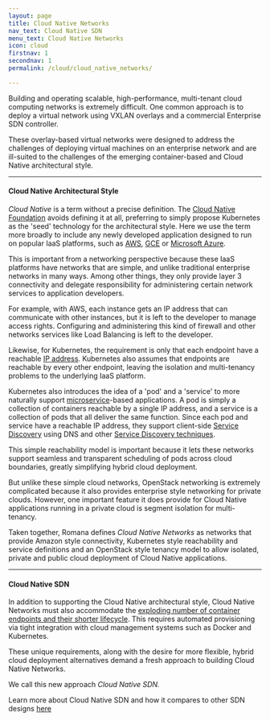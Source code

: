 ```yaml
---
layout: page
title: Cloud Native Networks
nav_text: Cloud Native SDN
menu_text: Cloud Native Networks
icon: cloud
firstnav: 1
secondnav: 1
permalink: /cloud/cloud_native_networks/

---
```


Building and operating scalable, high-performance, multi-tenant cloud computing networks is extremely difficult.  One common approach is to deploy a virtual network using VXLAN overlays and a commercial Enterprise SDN controller.

These overlay-based virtual networks were designed to address the challenges of deploying virtual machines on an enterprise network and are ill-suited to the challenges of the emerging container-based and Cloud Native architectural style. 

---

#### Cloud Native Architectural Style

*Cloud Native* is a term without a precise definition. The [Cloud Native Foundation](https://cncf.io/) avoids defining it at all, preferring to simply propose Kubernetes as the 'seed' technology for the architectural style. Here we use the term more broadly to include any newly developed application designed to run on popular IaaS platforms, such as [AWS]( http://aws.amazon.com/), [GCE]( https://cloud.google.com/compute/) or [Microsoft Azure](https://azure.microsoft.com/en-us/).

This is important from a networking perspective because these IaaS platforms have networks that are simple, and unlike traditional enterprise networks in many ways. Among other things, they only provide layer 3 connectivity and delegate responsibility for administering certain network services to application developers.  

For example, with AWS, each instance gets an IP address that can communicate with other instances, but it is left to the developer to manage access rights. Configuring and administering this kind of firewall and other networks services like Load Balancing is left to the developer.

Likewise, for Kubernetes, the requirement is only that each endpoint have a reachable [IP address](http://kubernetes.io/v1.0/docs/admin/networking.html#kubernetes-model). Kubernetes also assumes that endpoints are reachable by every other endpoint, leaving the isolation and multi-tenancy problems to the underlying IaaS platform.

Kubernetes also introduces the idea of a 'pod' and a 'service' to more naturally support [microservice](http://martinfowler.com/articles/microservices.html)-based applications. A pod is simply a collection of containers reachable by a single IP address, and a service is a collection of pods that all deliver the same function. Since each pod and service have a reachable IP address, they support client-side [Service Discovery]( http://microservices.io/patterns/client-side-discovery.html) using DNS and other [Service Discovery techniques]( https://dzone.com/articles/service-discovery-in-a-microservices-architecture).

This simple reachability model is important because it lets these networks support seamless and transparent scheduling of pods across cloud boundaries, greatly simplifying hybrid cloud deployment.

But unlike these simple cloud networks, OpenStack networking is extremely complicated because it also provides enterprise style networking for private clouds. However, one important feature it does provide for Cloud Native applications running in a private cloud is segment isolation for multi-tenancy.

Taken together, Romana defines *Cloud Native Networks* as networks that provide Amazon style connectivity, Kubernetes style reachability and service definitions and an OpenStack style tenancy model to allow isolated, private and public cloud deployment of Cloud Native applications.

---

#### Cloud Native SDN

In addition to supporting the Cloud Native architectural style, Cloud Native Networks must also accommodate the [exploding number of container endpoints and their shorter lifecycle]( http://events.linuxfoundation.org/sites/events/files/slides/cc15_mcguire.pdf). This requires automated provisioning via tight integration with cloud management systems such as Docker and Kubernetes.  

These unique requirements, along with the desire for more flexible, hybrid cloud deployment alternatives demand a fresh approach to building Cloud Native Networks. 

We call this new approach *Cloud Native SDN.*

Learn more about Cloud Native SDN and how it compares to other SDN designs [here](/cloud/cloud_native_sdn/)

